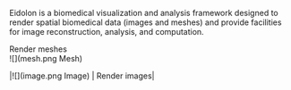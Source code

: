 
Eidolon is a biomedical visualization and analysis framework designed to render spatial biomedical data (images and meshes) and provide facilities for image reconstruction, analysis, and computation.


<div>
<div>Render meshes</div> 
![](mesh.png Mesh)
</div>

|![](image.png Image) | Render images|
